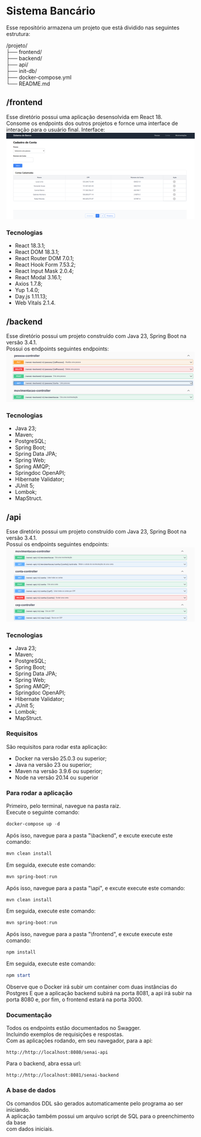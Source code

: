 # Sistema Bancário

Esse repositório armazena um projeto que está dividido nas seguintes estrutura:

/projeto/  
├── frontend/  
├── backend/  
├── api/  
├── init-db/  
├── docker-compose.yml  
└── README.md  

## /frontend
Esse diretório possui uma aplicação desensolvida em React 18.  
Consome os endpoints dos outros projetos e fornce uma interface de interação para o usuário final.
Interface:
![backend-image](/images/frontend-image.png)

### Tecnologias

- React 18.3.1;
- React DOM 18.3.1;
- React Router DOM 7.0.1;
- React Hook Form 7.53.2;
- React Input Mask 2.0.4;
- React Modal 3.16.1;
- Axios 1.7.8;
- Yup 1.4.0;
- Day.js 1.11.13;
- Web Vitals 2.1.4.
## /backend
Esse diretório possui um projeto construído com Java 23, Spring Boot na versão 3.4.1.  
Possui os endpoints seguintes endpoints:
![backend-image](/images/backend-image.png)

### Tecnologias

- Java 23;
- Maven;
- PostgreSQL;
- Spring Boot;
- Spring Data JPA;
- Spring Web;
- Spring AMQP;
- Springdoc OpenAPI;
- Hibernate Validator;
- JUnit 5;
- Lombok;
- MapStruct.

## /api
Esse diretório possui um projeto construído com Java 23, Spring Boot na versão 3.4.1.  
Possui os endpoints seguintes endpoints:
![backend-image](/images/api-image.png)

### Tecnologias

- Java 23;
- Maven;
- PostgreSQL;
- Spring Boot;
- Spring Data JPA;
- Spring Web;
- Spring AMQP;
- Springdoc OpenAPI;
- Hibernate Validator;
- JUnit 5;
- Lombok;
- MapStruct.

### Requisitos
São requisitos para rodar esta aplicação:
- Docker na versão 25.0.3 ou superior;
- Java na versão 23 ou superior;
- Maven na versão 3.9.6 ou superior;
- Node na versão 20.14 ou superior

### Para rodar a aplicação
Primeiro, pelo terminal, navegue na pasta raiz.  
Execute o seguinte comando:
``` PowerShell
docker-compose up -d
```
Após isso, navegue para a pasta "\backend", e excute execute este comando:
``` PowerShell
mvn clean install
```
Em seguida, execute este comando:
``` PowerShell
mvn spring-boot:run
```
Após isso, navegue para a pasta "\api", e excute execute este comando:
``` PowerShell
mvn clean install
```
Em seguida, execute este comando:
``` PowerShell
mvn spring-boot:run
```
Após isso, navegue para a pasta "\frontend", e excute execute este comando:
``` PowerShell
npm install
```
Em seguida, execute este comando:
``` PowerShell
npm start
```
Observe que o Docker irá subir um container com duas instâncias do Postgres
E que a aplicação backend subirá na porta 8081, a api irá subir na porta 8080 e, por fim, o frontend estará na porta 3000.  
### Documentação
Todos os endpoints estão documentados no Swagger.   
Incluindo exemplos de requisições e respostas.   
Com as aplicações rodando, em seu navegador, para a api:
```
http://http://localhost:8080/senai-api
```
Para o backend, abra essa url:
```
http://http://localhost:8081/senai-backend
```
### A base de dados
Os comandos DDL são gerados automaticamente pelo programa ao ser iniciando.  
A aplicação também possui um arquivo script de SQL para o preenchimento da base  
com dados iniciais.